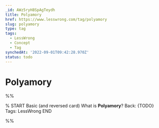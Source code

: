 ```yaml
---
_id: AWz5ryH8SpAgTeydh
title: Polyamory
href: https://www.lesswrong.com/tag/polyamory
slug: polyamory
type: tag
tags:
  - LessWrong
  - Concept
  - Tag
synchedAt: '2022-09-01T09:42:28.970Z'
status: todo
---
```


# Polyamory


%%

% START
Basic (and reversed card)
What is **Polyamory**?
Back: {TODO}
Tags: LessWrong
END

%%
	
